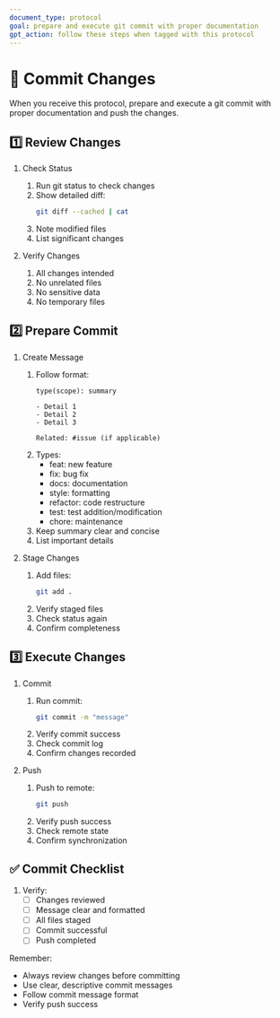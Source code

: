 ```yaml
---
document_type: protocol
goal: prepare and execute git commit with proper documentation
gpt_action: follow these steps when tagged with this protocol
---
```


# 💾 Commit Changes

When you receive this protocol, prepare and execute a git commit with proper documentation and push the changes.

## 1️⃣ Review Changes

1. Check Status
   1. Run git status to check changes
   2. Show detailed diff:
      ```bash
      git diff --cached | cat
      ```
   3. Note modified files
   4. List significant changes

2. Verify Changes
   1. All changes intended
   2. No unrelated files
   3. No sensitive data
   4. No temporary files

## 2️⃣ Prepare Commit

1. Create Message
   1. Follow format:
      ```
      type(scope): summary

      - Detail 1
      - Detail 2
      - Detail 3

      Related: #issue (if applicable)
      ```
   2. Types:
      - feat: new feature
      - fix: bug fix
      - docs: documentation
      - style: formatting
      - refactor: code restructure
      - test: test addition/modification
      - chore: maintenance
   3. Keep summary clear and concise
   4. List important details

2. Stage Changes
   1. Add files:
      ```bash
      git add .
      ```
   2. Verify staged files
   3. Check status again
   4. Confirm completeness

## 3️⃣ Execute Changes

1. Commit
   1. Run commit:
      ```bash
      git commit -m "message"
      ```
   2. Verify commit success
   3. Check commit log
   4. Confirm changes recorded

2. Push
   1. Push to remote:
      ```bash
      git push
      ```
   2. Verify push success
   3. Check remote state
   4. Confirm synchronization

## ✅ Commit Checklist

1. Verify:
   - [ ] Changes reviewed
   - [ ] Message clear and formatted
   - [ ] All files staged
   - [ ] Commit successful
   - [ ] Push completed

Remember:
- Always review changes before committing
- Use clear, descriptive commit messages
- Follow commit message format
- Verify push success 
